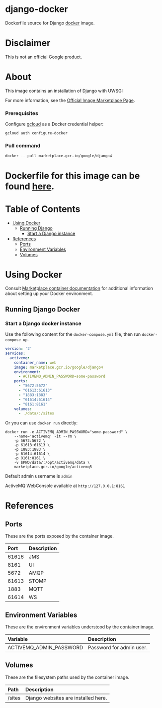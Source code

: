 django-docker
============
Dockerfile source for Django [docker](https://docker.io) image.

# Disclaimer
This is not an official Google product.

# <a name="about"></a>About
This image contains an installation of Django with UWSGI

For more information, see the
[Official Image Marketplace Page](https://console.cloud.google.com/marketplace/product/google/django4).

### Prerequisites

Configure [gcloud](https://cloud.google.com/sdk/gcloud/) as a Docker credential helper:

```shell
gcloud auth configure-docker
```
### Pull command

```shell
docker -- pull marketplace.gcr.io/google/django4
```
Dockerfile for this image can be found [here](https://github.com/GoogleCloudPlatform/click-to-deploy/tree/master/docker/django/4/debian11/4.1).
=======

# <a name="table-of-contents"></a>Table of Contents
* [Using Docker](#using-docker)
  * [Running Django](#running-django-docker)
    * [Start a Django instance](#start-a-django-instance-docker)
* [References](#references)
  * [Ports](#references-ports)
  * [Environment Variables](#references-environment-variables)
  * [Volumes](#references-volumes)

# Using Docker

Consult [Marketplace container documentation](https://cloud.google.com/marketplace/docs/container-images)
for additional information about setting up your Docker environment.

## <a name="running-django-docker"></a>Running Django Docker

### <a name="start-a-django-instance-docker"></a> Start a Django docker instance

Use the following content for the `docker-compose.yml` file, then run `docker-compose up`.

```yaml
version: '2'
services:
  activemq:
    container_name: web
    image: marketplace.gcr.io/google/django4
    environment:
      - ACTIVEMQ_ADMIN_PASSWORD=some-password
    ports:
      - "5672:5672"
      - "61613:61613"
      - "1883:1883"
      - "61614:61614"
      - "8161:8161"
    volumes:
      - ./data/:/sites
```

Or you can use `docker run` directly:

```shell
docker run -e ACTIVEMQ_ADMIN_PASSWORD="some-password" \
    --name='activemq' -it --rm \
    -p 5672:5672 \
    -p 61613:61613 \
    -p 1883:1883 \
    -p 61614:61614 \
    -p 8161:8161 \
    -v $PWD/data/:/opt/activemq/data \
    marketplace.gcr.io/google/activemq5
```
Default admin username is `admin`

ActiveMQ WebConsole available at `http://127.0.0.1:8161`

# <a name="references"></a> References

## <a name="references-ports"></a>Ports

These are the ports exposed by the container image.

| **Port** | **Description** |
|:-------------|:----------------|
|61616 | JMS |
|8161 | UI |
|5672 | AMQP |
|61613 | STOMP |
|1883 | MQTT |
|61614 | WS |

## <a name="references-environment-variables"></a>Environment Variables

These are the environment variables understood by the container image.

| **Variable** | **Description** |
|:-------------|:----------------|
|ACTIVEMQ_ADMIN_PASSWORD| Password for admin user. |

## <a name="references-volumes"></a>Volumes

These are the filesystem paths used by the container image.

| **Path** | **Description** |
|:---------|:----------------|
|/sites| Django websites are installed here. |
